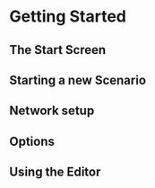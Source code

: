 # Getting Started

## The Start Screen

## Starting a new Scenario

## Network setup

## Options

## Using the Editor